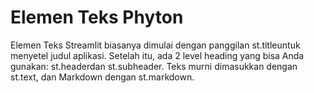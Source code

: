 # Elemen Teks Phyton
Elemen Teks Streamlit biasanya dimulai dengan panggilan st.titleuntuk menyetel judul aplikasi. Setelah itu, ada 2 level heading yang bisa Anda gunakan: st.headerdan st.subheader.  Teks murni dimasukkan dengan st.text, dan Markdown dengan st.markdown.
